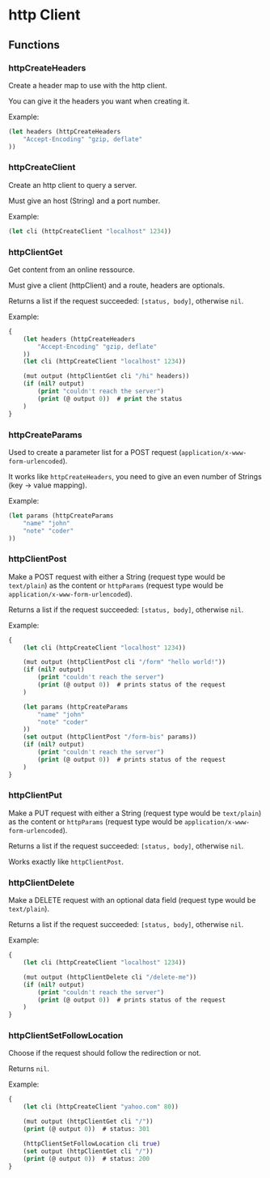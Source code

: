 # http Client

## Functions

### httpCreateHeaders

Create a header map to use with the http client.

You can give it the headers you want when creating it.

Example:

```clojure
(let headers (httpCreateHeaders
    "Accept-Encoding" "gzip, deflate"
))
```

### httpCreateClient

Create an http client to query a server.

Must give an host (String) and a port number.

Example:

```clojure
(let cli (httpCreateClient "localhost" 1234))
```

### httpClientGet

Get content from an online ressource.

Must give a client (httpClient) and a route, headers are optionals.

Returns a list if the request succeeded: `[status, body]`, otherwise `nil`.

Example:

```clojure
{
    (let headers (httpCreateHeaders
        "Accept-Encoding" "gzip, deflate"
    ))
    (let cli (httpCreateClient "localhost" 1234))

    (mut output (httpClientGet cli "/hi" headers))
    (if (nil? output)
        (print "couldn't reach the server")
        (print (@ output 0))  # print the status
    )
}
```

### httpCreateParams

Used to create a parameter list for a POST request (`application/x-www-form-urlencoded`).

It works like `httpCreateHeaders`, you need to give an even number of Strings (key -> value mapping).

Example:

```clojure
(let params (httpCreateParams
    "name" "john"
    "note" "coder"
))
```

### httpClientPost

Make a POST request with either a String (request type would be `text/plain`) as the content or `httpParams` (request type would be `application/x-www-form-urlencoded`).

Returns a list if the request succeeded: `[status, body]`, otherwise `nil`.

Example:

```clojure
{
    (let cli (httpCreateClient "localhost" 1234))

    (mut output (httpClientPost cli "/form" "hello world!"))
    (if (nil? output)
        (print "couldn't reach the server")
        (print (@ output 0))  # prints status of the request
    )

    (let params (httpCreateParams
        "name" "john"
        "note" "coder"
    ))
    (set output (httpClientPost "/form-bis" params))
    (if (nil? output)
        (print "couldn't reach the server")
        (print (@ output 0))  # prints status of the request
    )
}
```

### httpClientPut

Make a PUT request with either a String (request type would be `text/plain`) as the content or `httpParams` (request type would be `application/x-www-form-urlencoded`).

Returns a list if the request succeeded: `[status, body]`, otherwise `nil`.

Works exactly like `httpClientPost`.

### httpClientDelete

Make a DELETE request with an optional data field (request type would be `text/plain`).

Returns a list if the request succeeded: `[status, body]`, otherwise `nil`.

Example:

```clojure
{
    (let cli (httpCreateClient "localhost" 1234))

    (mut output (httpClientDelete cli "/delete-me"))
    (if (nil? output)
        (print "couldn't reach the server")
        (print (@ output 0))  # prints status of the request
    )
}
```

### httpClientSetFollowLocation

Choose if the request should follow the redirection or not.

Returns `nil`.

Example:

```clojure
{
    (let cli (httpCreateClient "yahoo.com" 80))

    (mut output (httpClientGet cli "/"))
    (print (@ output 0))  # status: 301

    (httpClientSetFollowLocation cli true)
    (set output (httpClientGet cli "/"))
    (print (@ output 0))  # status: 200
}
```